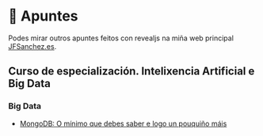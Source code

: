 # 📕 Apuntes

Podes mirar outros apuntes feitos con revealjs na miña web principal [JFSanchez.es](https://jfsanchez.es).

## Curso de especialización. Intelixencia Artificial e Big Data

### Big Data

* [MongoDB: O mínimo que debes saber e logo un pouquiño máis](https://jfsanchez.es/docencia/mongodb)
